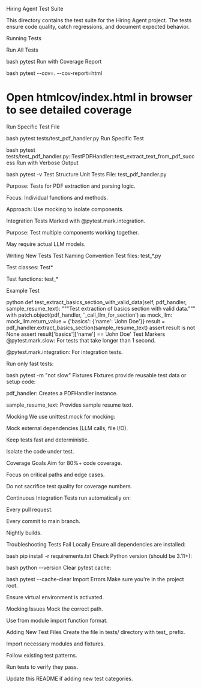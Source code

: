 Hiring Agent Test Suite

This directory contains the test suite for the Hiring Agent project. The tests ensure code quality, catch regressions, and document expected behavior.

Running Tests

Run All Tests

bash
pytest
Run with Coverage Report

bash
pytest --cov=. --cov-report=html
# Open htmlcov/index.html in browser to see detailed coverage
Run Specific Test File

bash
pytest tests/test_pdf_handler.py
Run Specific Test

bash
pytest tests/test_pdf_handler.py::TestPDFHandler::test_extract_text_from_pdf_success
Run with Verbose Output

bash
pytest -v
Test Structure
Unit Tests
File: test_pdf_handler.py

Purpose: Tests for PDF extraction and parsing logic.

Focus: Individual functions and methods.

Approach: Use mocking to isolate components.

Integration Tests
Marked with @pytest.mark.integration.

Purpose: Test multiple components working together.

May require actual LLM models.

Writing New Tests
Test Naming Convention
Test files: test_*.py

Test classes: Test*

Test functions: test_*

Example Test

python
def test_extract_basics_section_with_valid_data(self, pdf_handler, sample_resume_text):
    """Test extraction of basics section with valid data."""
    with patch.object(pdf_handler, '_call_llm_for_section') as mock_llm:
        mock_llm.return_value = {'basics': {'name': 'John Doe'}}
        result = pdf_handler.extract_basics_section(sample_resume_text)
        assert result is not None
        assert result['basics']['name'] == 'John Doe'
Test Markers
@pytest.mark.slow: For tests that take longer than 1 second.

@pytest.mark.integration: For integration tests.

Run only fast tests:

bash
pytest -m "not slow"
Fixtures
Fixtures provide reusable test data or setup code:

pdf_handler: Creates a PDFHandler instance.

sample_resume_text: Provides sample resume text.

Mocking
We use unittest.mock for mocking:

Mock external dependencies (LLM calls, file I/O).

Keep tests fast and deterministic.

Isolate the code under test.

Coverage Goals
Aim for 80%+ code coverage.

Focus on critical paths and edge cases.

Do not sacrifice test quality for coverage numbers.

Continuous Integration
Tests run automatically on:

Every pull request.

Every commit to main branch.

Nightly builds.

Troubleshooting
Tests Fail Locally
Ensure all dependencies are installed:

bash
pip install -r requirements.txt
Check Python version (should be 3.11+):

bash
python --version
Clear pytest cache:

bash
pytest --cache-clear
Import Errors
Make sure you're in the project root.

Ensure virtual environment is activated.

Mocking Issues
Mock the correct path.

Use from module import function format.

Adding New Test Files
Create the file in tests/ directory with test_ prefix.

Import necessary modules and fixtures.

Follow existing test patterns.

Run tests to verify they pass.

Update this README if adding new test categories.

